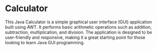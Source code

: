 # Calculator
This Java Calculator is a simple graphical user interface (GUI) application built using AWT. It performs basic arithmetic operations such as addition, subtraction, multiplication, and division. The application is designed to be user-friendly and responsive, making it a great starting point for those looking to learn Java GUI programming.
